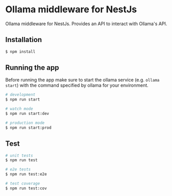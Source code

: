 # Ollama middleware for NestJs

Ollama middleware for NestJs. Provides an API to interact with Ollama's API.

## Installation

```bash
$ npm install
```

## Running the app

Before running the app make sure to start the ollama service (e.g. ```ollama start```) with the command specified by ollama for your environment.

```bash
# development
$ npm run start

# watch mode
$ npm run start:dev

# production mode
$ npm run start:prod
```

## Test

```bash
# unit tests
$ npm run test

# e2e tests
$ npm run test:e2e

# test coverage
$ npm run test:cov
```
